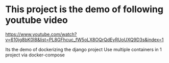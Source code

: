 # This project is the demo of following youtube video

https://www.youtube.com/watch?v=610jg8bK0I8&list=PL8GFhcuc_fW5oLX8OQrQdEyRUoUXQ9D3s&index=1

Its the demo of dockerizing the django project
Use multiple containers in 1 project via docker-compose